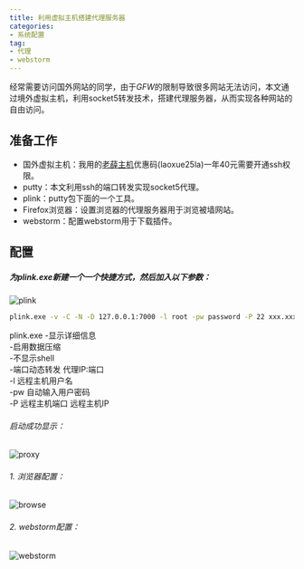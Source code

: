 ```yaml
---
title: 利用虚拟主机搭建代理服务器
categories:
- 系统配置
tag:
- 代理
- webstorm
---
```

经常需要访问国外网站的同学，由于*GFW*的限制导致很多网站无法访问，本文通过境外虚拟主机，利用socket5转发技术，搭建代理服务器，从而实现各种网站的自由访问。
## 准备工作

- 国外虚拟主机：我用的[老薛主机](https://my.laoxuehost.net/aff.php?aff=5278)优惠码(laoxue25la)一年40元需要开通ssh权限。
- putty：本文利用ssh的端口转发实现socket5代理。
-  plink：putty包下面的一个工具。
- Firefox浏览器：设置浏览器的代理服务器用于浏览被墙网站。
- webstorm：配置webstorm用于下载插件。

## 配置

##### 为plink.exe新建一个一个快捷方式，然后加入以下参数：
![plink](plink.png)

~~~bash
plink.exe -v -C -N -D 127.0.0.1:7000 -l root -pw password -P 22 xxx.xxx.xxx.xxx
~~~

plink.exe -显示详细信息  
-启用数据压缩  
-不显示shell  
-端口动态转发 代理IP:端口  
-l 远程主机用户名  
-pw 自动输入用户密码  
-P 远程主机端口 远程主机IP

###### 启动成功显示：
![proxy](proxy.png)

###### 1. 浏览器配置：
![browse](browser.png)

###### 2. webstorm配置：
![webstorm](webstorm.png)
